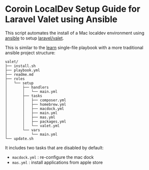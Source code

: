 # Coroin LocalDev Setup Guide for Laravel Valet using Ansible

This script automates the install of a Mac localdev environment using [ansible](https://www.ansible.com/) to setup [laravel/valet](https://laravel.com/docs/5.4/valet).

This is similar to the [learn](/learn/readme.md) single-file playbook with a more traditional ansible project structure:

```
valet/
├── install.sh
├── playbook.yml
├── readme.md
├── roles
│   └── setup
│       ├── handlers
│       │   └── main.yml
│       ├── tasks
│       │   ├── composer.yml
│       │   ├── homebrew.yml
│       │   ├── macdock.yml
│       │   ├── main.yml
│       │   ├── mas.yml
│       │   ├── packages.yml
│       │   └── valet.yml
│       └── vars
│           └── main.yml
└── update.sh
```

It includes two tasks that are disabled by default:
- `macdock.yml` : re-configure the mac dock
- `mas.yml` : install applications from apple store